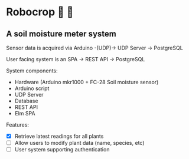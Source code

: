 # Robocrop 🤖 🌿

## A soil moisture meter system

Sensor data is acquired via Arduino -(UDP)-> UDP Server -> PostgreSQL

User facing system is an SPA -> REST API -> PostgreSQL


System components:
- Hardware (Arduino mkr1000 + FC-28 Soil moisture sensor)
- Arduino script
- UDP Server
- Database
- REST API
- Elm SPA

Features:
- [x] Retrieve latest readings for all plants
- [ ] Allow users to modify plant data (name, species, etc)
- [ ] User system supporting authentication
